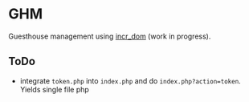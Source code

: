# GHM

Guesthouse management using [incr_dom](gh:incr_dom) (work in progress).

[gh:incr_dom]: https://github.com/janestreet/incr_dom

## ToDo

* integrate `token.php` into `index.php` and do
  `index.php?action=token`. Yields single file php

